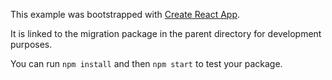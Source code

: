 This example was bootstrapped with [Create React App](https://github.com/facebook/create-react-app).

It is linked to the migration package in the parent directory for development purposes.

You can run `npm install` and then `npm start` to test your package.
